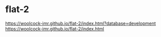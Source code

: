 # flat-2

https://woolcock-imr.github.io/flat-2/index.html?database=development  
https://woolcock-imr.github.io/flat-2/index.html  
